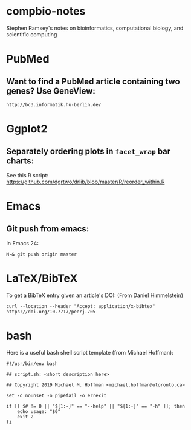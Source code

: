# compbio-notes
Stephen Ramsey's notes on bioinformatics, computational biology, and scientific computing

# PubMed

## Want to find a PubMed article containing two genes?  Use GeneView:

    http://bc3.informatik.hu-berlin.de/

# Ggplot2

## Separately ordering plots in `facet_wrap` bar charts:

See this R script:
https://github.com/dgrtwo/drlib/blob/master/R/reorder_within.R

# Emacs

## Git push from emacs:

In Emacs 24:

    M-& git push origin master
    

# LaTeX/BibTeX

To get a BibTeX entry given an article's DOI: (From Daniel Himmelstein)

    curl --location --header "Accept: application/x-bibtex" https://doi.org/10.7717/peerj.705
    
# bash

Here is a useful bash shell script template (from Michael Hoffman):

```
#!/usr/bin/env bash

## script.sh: <short description here>

## Copyright 2019 Michael M. Hoffman <michael.hoffman@utoronto.ca>

set -o nounset -o pipefail -o errexit

if [[ $# != 0 || "${1:-}" == "--help" || "${1:-}" == "-h" ]]; then
    echo usage: "$0"
    exit 2
fi
```

